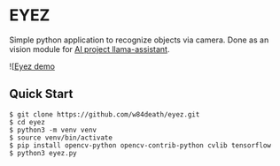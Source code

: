 # EYEZ
Simple python application to recognize objects via camera. Done as an vision module for [AI project llama-assistant](https://github.com/w84death/llama-assistant).

![[Eyez demo](eyez.jpg)

## Quick Start
```
$ git clone https://github.com/w84death/eyez.git
$ cd eyez
$ python3 -m venv venv
$ source venv/bin/activate
$ pip install opencv-python opencv-contrib-python cvlib tensorflow
$ python3 eyez.py
```
